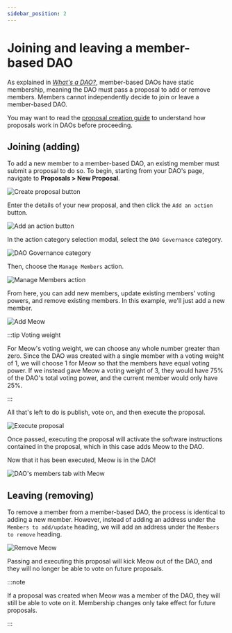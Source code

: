 ```yaml
---
sidebar_position: 2
---
```


# Joining and leaving a member-based DAO

As explained in [_What's a
DAO?_](../introduction/whats-a-dao#members-multisig-replacement), member-based
DAOs have static membership, meaning the DAO must pass a proposal to add or
remove members. Members cannot independently decide to join or leave a
member-based DAO.

You may want to read the [proposal creation
guide](/quickstart/create-a-proposal) to understand how proposals work in DAOs
before proceeding.

## Joining (adding)

To add a new member to a member-based DAO, an existing member must submit a
proposal to do so. To begin, starting from your DAO's page, navigate to
**Proposals > New Proposal**.

![Create proposal button](/img/quickstart/create-proposal-button.png)

Enter the details of your new proposal, and then click the `Add an action`
button.

![Add an action button](/img/quickstart/add-member-add-action.png)

In the action category selection modal, select the `DAO Governance` category.

![DAO Governance category](/img/quickstart/add-member-action-modal.png)

Then, choose the `Manage Members` action.

![Manage Members action](/img/quickstart/add-member-manage-members.png)

From here, you can add new members, update existing members' voting powers, and
remove existing members. In this example, we'll just add a new member.

![Add Meow](/img/quickstart/add-member-add-meow.png)

:::tip Voting weight

For Meow's voting weight, we can choose any whole number greater than zero.
Since the DAO was created with a single member with a voting weight of 1, we
will choose 1 for Meow so that the members have equal voting power. If we
instead gave Meow a voting weight of 3, they would have 75% of the DAO's total
voting power, and the current member would only have 25%.

:::

All that's left to do is publish, vote on, and then execute the proposal.

![Execute proposal](/img/quickstart/add-member-proposal-execute.png)

Once passed, executing the proposal will activate the software instructions
contained in the proposal, which in this case adds Meow to the DAO.

Now that it has been executed, Meow is in the DAO!

![DAO's members tab with Meow](/img/quickstart/add-member-done.png)

## Leaving (removing)

To remove a member from a member-based DAO, the process is identical to adding a
new member. However, instead of adding an address under the `Members to
add/update` heading, we will add an address under the `Members to remove`
heading.

![Remove Meow](/img/quickstart/remove-member-action.png)

Passing and executing this proposal will kick Meow out of the DAO, and they will
no longer be able to vote on future proposals.

:::note

If a proposal was created when Meow was a member of the DAO, they will still be
able to vote on it. Membership changes only take effect for future proposals.

:::
